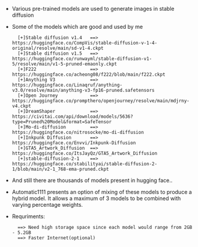 - Various pre-trained models are used to generate images in stable diffusion

- Some of the models which are good and used by me 

        [+]Stable diffusion v1.4   ==>  https://huggingface.co/CompVis/stable-diffusion-v-1-4-original/resolve/main/sd-v1-4.ckpt
        [+]Stable diffusion v1.5   ==>  https://huggingface.co/runwayml/stable-diffusion-v1-5/resolve/main/v1-5-pruned-emaonly.ckpt
        [+]F222                    ==>  https://huggingface.co/acheong08/f222/blob/main/f222.ckpt
        [+]Anything V3             ==>  https://huggingface.co/Linaqruf/anything-v3.0/resolve/main/anything-v3-fp16-pruned.safetensors
        [+]Open Journey            ==>  https://huggingface.co/prompthero/openjourney/resolve/main/mdjrny-v4.ckpt
        [+]DreamShaper             ==>  https://civitai.com/api/download/models/5636?type=Pruned%20Model&format=SafeTensor
        [+]Mo-di-diffusion         ==>  https://huggingface.co/nitrosocke/mo-di-diffusion
        [+]Inkpunk Diffusion       ==>  https://huggingface.co/Envvi/Inkpunk-Diffusion
        [+]GTA5_Artwork_Diffusion  ==>  https://huggingface.co/ItsJayQz/GTA5_Artwork_Diffusion
        [+]stable-diffusion-2-1    ==>  https://huggingface.co/stabilityai/stable-diffusion-2-1/blob/main/v2-1_768-ema-pruned.ckpt
        
- And still there are thousands of models present in hugging face..

- Automatic1111 presents an option of mixing of these models to produce a hybrid model. It allows a maximum of 3 models to be combined with varying percentage weights.

- Requriments:
 
        ==> Need high storage space since each model would range from 2GB - 5.2GB 
        ==> Faster Internet(optional)

